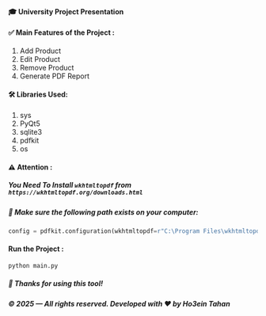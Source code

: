 #### 🎓 University Project Presentation

#### ✅ Main Features of the Project :
1. Add Product
2. Edit Product
3. Remove Product
4. Generate PDF Report

#### 🛠️ Libraries Used:
1. sys
2. PyQt5
3. sqlite3
4. pdfkit
5. os

#### ⚠️ Attention :
##### You Need To Install `wkhtmltopdf` from `https://wkhtmltopdf.org/downloads.html`
##### 📌 Make sure the following path exists on your computer:
``` python 
config = pdfkit.configuration(wkhtmltopdf=r"C:\Program Files\wkhtmltopdf\bin\wkhtmltopdf.exe")
```

#### Run the Project :
``` python
python main.py
```

##### 🙏 Thanks for using this tool!

##### © 2025 — All rights reserved. Developed with ❤️ by Ho3ein Tahan